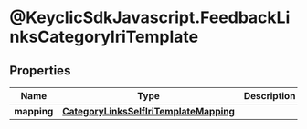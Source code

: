 # @KeyclicSdkJavascript.FeedbackLinksCategoryIriTemplate

## Properties
Name | Type | Description | Notes
------------ | ------------- | ------------- | -------------
**mapping** | [**CategoryLinksSelfIriTemplateMapping**](CategoryLinksSelfIriTemplateMapping.md) |  | [optional] 


